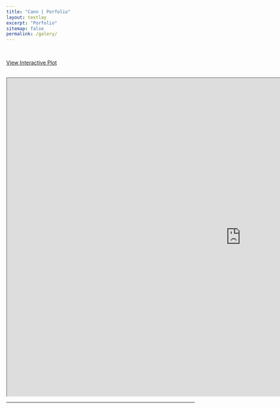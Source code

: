 ```yaml
---
title: "Cann | Porfolio"
layout: textlay
excerpt: "Porfolio"
sitemap: false
permalink: /galery/
---
```



<br>

[View Interactive Plot](https://canng.github.io/assets/Sankey_lulcc.html)

<br>

<iframe src="https://canng.github.io/assets/Sankey_lulcc.html" width="1250" height="850"></iframe>




<br>




---
